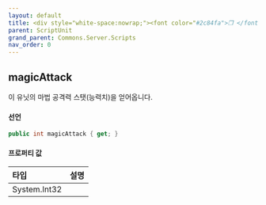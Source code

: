 ```yaml
---
layout: default
title: <div style="white-space:nowrap;"><font color="#2c84fa">❒ </font>magicAttack</div>
parent: ScriptUnit
grand_parent: Commons.Server.Scripts
nav_order: 0
---
```


<!-- 아래로 편집 -->

## magicAttack
이 유닛의 마법 공격력 스탯(능력치)을 얻어옵니다.

#### 선언
```cs
public int magicAttack { get; }
```

#### 프로퍼티 값

|타입|설명|
|:-|:-|
|System.Int32|